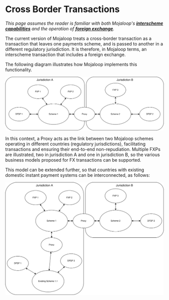 # Cross Border Transactions

*This page assumes the reader is familiar with both Mojaloop's [**interscheme capabilities**](./InterconnectingSchemes.md) and the operation of [**foreign exchange**](./ForeignExchange.md).*

The current version of Mojaloop treats a cross-border transaction as a transaction that leaves one payments scheme, and is passed to another in a different regulatory jurisdiction. It is therefore, in Mojaloop terms, an interscheme transaction that includes a foreign exchange.

The following diagram illustrates how Mojaloop implements this functionality.

![Cross Border Transactions](./XB.svg)

In this context, a Proxy acts as the link between two Mojaloop schemes operating in different countries (regulatory jurisdictions), facilitating transactions and ensuring their end-to-end non-repudiation. Multiple FXPs are illustrated, two in jurisdiction A and one in jurisdiction B, so the various business models proposed for FX transactions can be supported.

This model can be extended further, so that countries with existing domestic instant payment systems can be interconnected, as follows: 

![Interconnecting Domestic Schemes to Offer Cross Border transactions](./ComplexXB.svg)

